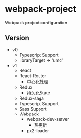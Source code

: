 # webpack-project
Webpack project configuration

## Version

- v0
  - Typescript Support
  - libraryTarget -> 'umd'
- v1
  - React
  - React-Router
    - 中心化处理
  - Redux
    - 持久化State
  - Redux-saga
  - Typescript Support
  - Sass Support
  - Webpack
    - webpack-dev-server
      - 热更新
    - px2-loader

